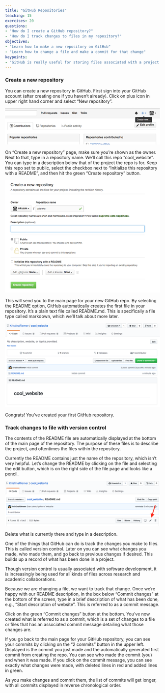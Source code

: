 ```yaml
---
title: "GitHub Repositories"
teaching: 15
exercises: 20
questions:
- "How do I create a GitHub repository?"
- "How do I track changes to files in my repository?"
objectives:
- "Learn how to make a new repository on GitHub"
- "Learn how to change a file and make a commit for that change"
keypoints:
- "GitHub is really useful for storing files associated with a project and keeping record of changes to those files"
---
```


### Create a new repository
You can create a new repository in GitHub. First sign into your GitHub account (after creating one if you haven’t already). Click on plus icon in upper right hand corner and select “New repository”. 

![create new repo button](../fig/github-create-repo-01.png)

On “Create a new repository” page, make sure you’re shown as the owner. Next to that, type in a repository name. We’ll call this repo “cool_website”. You can type in a description below that of the project the repo is for. Keep this repo set to public, select the checkbox next to “Initialize this repository with a README”, and then hit the green “Create repository” button. 

![create new repo screen](../fig/github-create-repo-02.png)

This will send you to the main page for your new GitHub repo. By selecting the README option, GitHub automatically creates the first file in your repository. It’s a plain text file called README.md. This is specifically a file type called markdown, which we’ll talk about more later. 

![create new repo screen](../fig/github-create-repo-03.png)

Congrats! You’ve created your first GitHub repository. 

### Track changes to file with version control

The contents of the README file are automatically displayed at the bottom of the main page of the repository. The purpose of these files is to describe the project, and oftentimes the files within the repository. 

Currently the README contains just the name of the repository, which isn’t very helpful. Let’s change the README by clicking on the file and selecting the edit button, which is on the right side of the file page and looks like a pencil. 

![create new repo screen](../fig/github-create-repo-04.png)

Delete what is currently there and type in a description. 

One of the things that GitHub can do is track the changes you make to files. This is called version control. Later on you can see what changes you made, who made them, and go back to previous changes if desired. This builds up a record of what has been done in a project. 

Though version control is usually associated with software development, it is increasingly being used for all kinds of files across research and academic collaborations. 

Because we are changing a file, we want to track that change. Once we’re happy with our README description, in the box below “Commit changes” at the bottom of the screen, type in a brief description of what has been done, e.g., “Start description of website”. This is referred to as a commit message. 

Click on the green “Commit changes” button at the bottom. You’ve now created what is referred to as a commit, which is a set of changes to a file or files that has an associated commit message detailing what those changes are. 

If you go back to the main page for your GitHub repository, you can see your commits by clicking on the “2 commits” button in the upper left. Displayed is the commit you just made and the automatically generated first commit from creating the repo. You can see who made the commit (you) and when it was made. If you click on the commit message, you can see exactly what changes were made, with deleted lines in red and added lines in green. 

As you make changes and commit them, the list of commits will get longer, with all commits displayed in reverse chronological order. 
